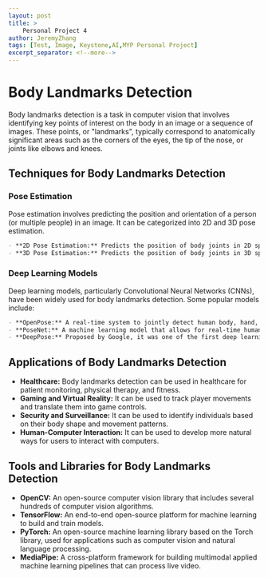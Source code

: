 ```yaml
---
layout: post
title: >
    Personal Project 4
author: JeremyZhang
tags: [Test, Image, Keystone,AI,MYP Personal Project]
excerpt_separator: <!--more-->
---
```

# Body Landmarks Detection
 <!--more-->
Body landmarks detection is a task in computer vision that involves identifying key points of interest on the body in an image or a sequence of images. These points, or "landmarks", typically correspond to anatomically significant areas such as the corners of the eyes, the tip of the nose, or joints like elbows and knees.

## Techniques for Body Landmarks Detection

### Pose Estimation
Pose estimation involves predicting the position and orientation of a person (or multiple people) in an image. It can be categorized into 2D and 3D pose estimation.

```markdown
- **2D Pose Estimation:** Predicts the position of body joints in 2D space (i.e., in the image).
- **3D Pose Estimation:** Predicts the position of body joints in 3D space.
```

### Deep Learning Models
Deep learning models, particularly Convolutional Neural Networks (CNNs), have been widely used for body landmarks detection. Some popular models include:

```markdown
- **OpenPose:** A real-time system to jointly detect human body, hand, facial, and foot keypoints on single images or videos.
- **PoseNet:** A machine learning model that allows for real-time human pose estimation in the browser.
- **DeepPose:** Proposed by Google, it was one of the first deep learning methods for pose estimation.
```

## Applications of Body Landmarks Detection

- **Healthcare:** Body landmarks detection can be used in healthcare for patient monitoring, physical therapy, and fitness.
- **Gaming and Virtual Reality:** It can be used to track player movements and translate them into game controls.
- **Security and Surveillance:** It can be used to identify individuals based on their body shape and movement patterns.
- **Human-Computer Interaction:** It can be used to develop more natural ways for users to interact with computers.

## Tools and Libraries for Body Landmarks Detection

- **OpenCV:** An open-source computer vision library that includes several hundreds of computer vision algorithms.
- **TensorFlow:** An end-to-end open-source platform for machine learning to build and train models.
- **PyTorch:** An open-source machine learning library based on the Torch library, used for applications such as computer vision and natural language processing.
- **MediaPipe:** A cross-platform framework for building multimodal applied machine learning pipelines that can process live video.